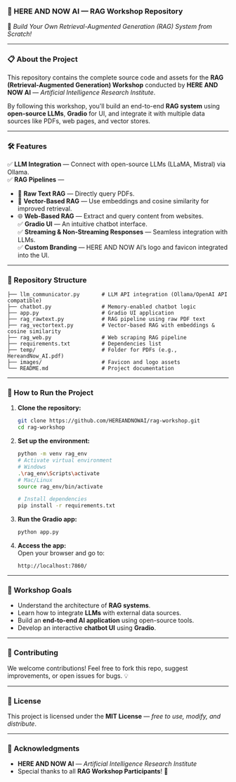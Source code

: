 ### **📁 HERE AND NOW AI — RAG Workshop Repository**  
🚀 *Build Your Own Retrieval-Augmented Generation (RAG) System from Scratch!*

---

### **📋 About the Project**  
This repository contains the complete source code and assets for the **RAG (Retrieval-Augmented Generation) Workshop** conducted by **HERE AND NOW AI** — *Artificial Intelligence Research Institute*.  

By following this workshop, you'll build an end-to-end **RAG system** using **open-source LLMs**, **Gradio** for UI, and integrate it with multiple data sources like PDFs, web pages, and vector stores.

---

### **🛠️ Features**  
✅ **LLM Integration** — Connect with open-source LLMs (LLaMA, Mistral) via Ollama.  
✅ **RAG Pipelines** —  
   - 📄 **Raw Text RAG** — Directly query PDFs.  
   - 🧠 **Vector-Based RAG** — Use embeddings and cosine similarity for improved retrieval.  
   - 🌐 **Web-Based RAG** — Extract and query content from websites.  
✅ **Gradio UI** — An intuitive chatbot interface.  
✅ **Streaming & Non-Streaming Responses** — Seamless integration with LLMs.  
✅ **Custom Branding** — HERE AND NOW AI’s logo and favicon integrated into the UI.  

---

### **📂 Repository Structure**  
```
├── llm_communicator.py       # LLM API integration (Ollama/OpenAI API compatible)  
├── chatbot.py                # Memory-enabled chatbot logic  
├── app.py                    # Gradio UI application  
├── rag_rawtext.py            # RAG pipeline using raw PDF text  
├── rag_vectortext.py         # Vector-based RAG with embeddings & cosine similarity  
├── rag_web.py                # Web scraping RAG pipeline  
├── requirements.txt          # Dependencies list  
├── temp/                     # Folder for PDFs (e.g., HereandNow_AI.pdf)  
├── images/                   # Favicon and logo assets  
└── README.md                 # Project documentation  
```

---

### **🚀 How to Run the Project**  
1. **Clone the repository:**  
   ```bash
   git clone https://github.com/HEREANDNOWAI/rag-workshop.git  
   cd rag-workshop  
   ```

2. **Set up the environment:**  
   ```bash
   python -m venv rag_env  
   # Activate virtual environment  
   # Windows  
   .\rag_env\Scripts\activate  
   # Mac/Linux  
   source rag_env/bin/activate  

   # Install dependencies  
   pip install -r requirements.txt  
   ```

3. **Run the Gradio app:**  
   ```bash
   python app.py  
   ```

4. **Access the app:**  
   Open your browser and go to:  
   ```
   http://localhost:7860/  
   ```

---

### **📖 Workshop Goals**  
- Understand the architecture of **RAG systems**.  
- Learn how to integrate **LLMs** with external data sources.  
- Build an **end-to-end AI application** using open-source tools.  
- Develop an interactive **chatbot UI** using **Gradio**.

---

### **🧩 Contributing**  
We welcome contributions! Feel free to fork this repo, suggest improvements, or open issues for bugs. 💡

---

### **📜 License**  
This project is licensed under the **MIT License** — *free to use, modify, and distribute*.

---

### **🌟 Acknowledgments**  
- **HERE AND NOW AI** — *Artificial Intelligence Research Institute*  
- Special thanks to all **RAG Workshop Participants**! 🚀
